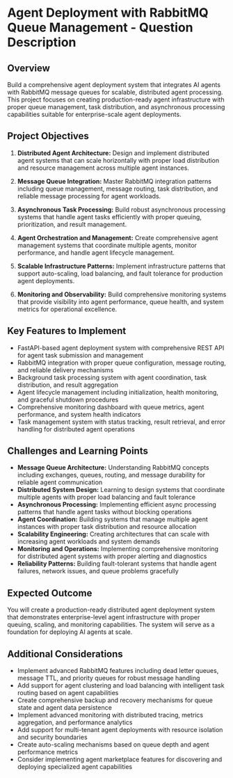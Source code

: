 # Agent Deployment with RabbitMQ Queue Management - Question Description

## Overview

Build a comprehensive agent deployment system that integrates AI agents with RabbitMQ message queues for scalable, distributed agent processing. This project focuses on creating production-ready agent infrastructure with proper queue management, task distribution, and asynchronous processing capabilities suitable for enterprise-scale agent deployments.

## Project Objectives

1. **Distributed Agent Architecture:** Design and implement distributed agent systems that can scale horizontally with proper load distribution and resource management across multiple agent instances.

2. **Message Queue Integration:** Master RabbitMQ integration patterns including queue management, message routing, task distribution, and reliable message processing for agent workloads.

3. **Asynchronous Task Processing:** Build robust asynchronous processing systems that handle agent tasks efficiently with proper queuing, prioritization, and result management.

4. **Agent Orchestration and Management:** Create comprehensive agent management systems that coordinate multiple agents, monitor performance, and handle agent lifecycle management.

5. **Scalable Infrastructure Patterns:** Implement infrastructure patterns that support auto-scaling, load balancing, and fault tolerance for production agent deployments.

6. **Monitoring and Observability:** Build comprehensive monitoring systems that provide visibility into agent performance, queue health, and system metrics for operational excellence.

## Key Features to Implement

- FastAPI-based agent deployment system with comprehensive REST API for agent task submission and management
- RabbitMQ integration with proper queue configuration, message routing, and reliable delivery mechanisms
- Background task processing system with agent coordination, task distribution, and result aggregation
- Agent lifecycle management including initialization, health monitoring, and graceful shutdown procedures
- Comprehensive monitoring dashboard with queue metrics, agent performance, and system health indicators
- Task management system with status tracking, result retrieval, and error handling for distributed agent operations

## Challenges and Learning Points

- **Message Queue Architecture:** Understanding RabbitMQ concepts including exchanges, queues, routing, and message durability for reliable agent communication
- **Distributed System Design:** Learning to design systems that coordinate multiple agents with proper load balancing and fault tolerance
- **Asynchronous Processing:** Implementing efficient async processing patterns that handle agent tasks without blocking operations
- **Agent Coordination:** Building systems that manage multiple agent instances with proper task distribution and resource allocation
- **Scalability Engineering:** Creating architectures that can scale with increasing agent workloads and system demands
- **Monitoring and Operations:** Implementing comprehensive monitoring for distributed agent systems with proper alerting and diagnostics
- **Reliability Patterns:** Building fault-tolerant systems that handle agent failures, network issues, and queue problems gracefully

## Expected Outcome

You will create a production-ready distributed agent deployment system that demonstrates enterprise-level agent infrastructure with proper queuing, scaling, and monitoring capabilities. The system will serve as a foundation for deploying AI agents at scale.

## Additional Considerations

- Implement advanced RabbitMQ features including dead letter queues, message TTL, and priority queues for robust message handling
- Add support for agent clustering and load balancing with intelligent task routing based on agent capabilities
- Create comprehensive backup and recovery mechanisms for queue state and agent data persistence
- Implement advanced monitoring with distributed tracing, metrics aggregation, and performance analytics
- Add support for multi-tenant agent deployments with resource isolation and security boundaries
- Create auto-scaling mechanisms based on queue depth and agent performance metrics
- Consider implementing agent marketplace features for discovering and deploying specialized agent capabilities